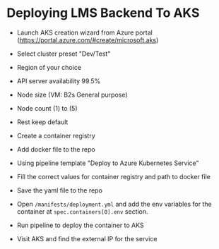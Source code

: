 # Deploying LMS Backend To AKS

- Launch AKS creation wizard from Azure portal (https://portal.azure.com/#create/microsoft.aks)
- Select cluster preset "Dev/Test"
- Region of your choice
- API server availability 99.5%
- Node size (VM: B2s General purpose)
- Node count (1) to (5)
- Rest keep default

- Create a container registry
- Add docker file to the repo

- Using pipeline template "Deploy to Azure Kubernetes Service"
- Fill the correct values for container registry and path to docker file
- Save the yaml file to the repo

- Open `/manifests/deployment.yml` and add the env variables for the container at `spec.containers[0].env` section.
- Run pipeline to deploy the container to AKS
- Visit AKS and find the external IP for the service
